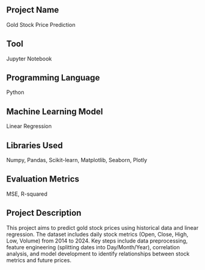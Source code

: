 ## Project Name
Gold Stock Price Prediction
## Tool
Jupyter Notebook  
## Programming Language
Python
## Machine Learning Model
Linear Regression
## Libraries Used
Numpy, Pandas, Scikit-learn, Matplotlib, Seaborn, Plotly
## Evaluation Metrics
MSE, R-squared

## Project Description
This project aims to predict gold stock prices using historical data and linear regression. The dataset includes daily stock metrics (Open, Close, High, Low, Volume) from 2014 to 2024. Key steps include data preprocessing, feature engineering (splitting dates into Day/Month/Year), correlation analysis, and model development to identify relationships between stock metrics and future prices.
